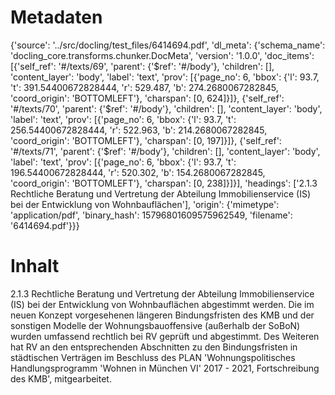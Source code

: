 # Metadaten
{'source': '../src/docling/test_files/6414694.pdf', 'dl_meta': {'schema_name': 'docling_core.transforms.chunker.DocMeta', 'version': '1.0.0', 'doc_items': [{'self_ref': '#/texts/69', 'parent': {'$ref': '#/body'}, 'children': [], 'content_layer': 'body', 'label': 'text', 'prov': [{'page_no': 6, 'bbox': {'l': 93.7, 't': 391.54400672828444, 'r': 529.487, 'b': 274.2680067282845, 'coord_origin': 'BOTTOMLEFT'}, 'charspan': [0, 624]}]}, {'self_ref': '#/texts/70', 'parent': {'$ref': '#/body'}, 'children': [], 'content_layer': 'body', 'label': 'text', 'prov': [{'page_no': 6, 'bbox': {'l': 93.7, 't': 256.54400672828444, 'r': 522.963, 'b': 214.2680067282845, 'coord_origin': 'BOTTOMLEFT'}, 'charspan': [0, 197]}]}, {'self_ref': '#/texts/71', 'parent': {'$ref': '#/body'}, 'children': [], 'content_layer': 'body', 'label': 'text', 'prov': [{'page_no': 6, 'bbox': {'l': 93.7, 't': 196.54400672828444, 'r': 520.302, 'b': 154.2680067282845, 'coord_origin': 'BOTTOMLEFT'}, 'charspan': [0, 238]}]}], 'headings': ['2.1.3 Rechtliche Beratung und Vertretung der Abteilung Immobilienservice (IS) bei der Entwicklung von Wohnbauflächen'], 'origin': {'mimetype': 'application/pdf', 'binary_hash': 15796801609575962549, 'filename': '6414694.pdf'}}}

# Inhalt
2.1.3 Rechtliche Beratung und Vertretung der Abteilung Immobilienservice (IS) bei der Entwicklung von Wohnbauflächen
abgestimmt werden.
Die im neuen Konzept vorgesehenen längeren Bindungsfristen des KMB und der sonstigen Modelle der Wohnungsbauoffensive (außerhalb der SoBoN) wurden umfassend rechtlich bei RV geprüft und abgestimmt.
Des Weiteren hat RV an den entsprechenden Abschnitten zu den Bindungsfristen in städtischen Verträgen im Beschluss des PLAN 'Wohnungspolitisches Handlungsprogramm 'Wohnen in München VI' 2017 - 2021, Fortschreibung des KMB', mitgearbeitet.